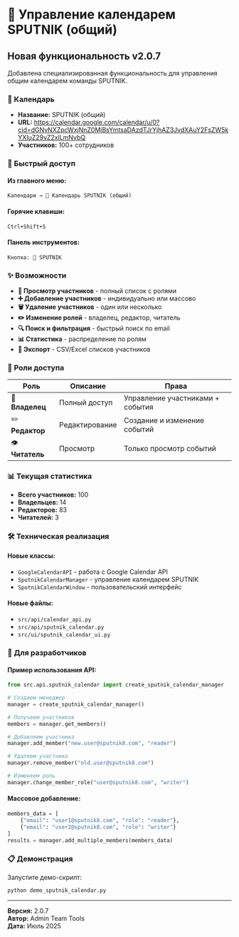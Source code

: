 # 🎯 Управление календарем SPUTNIK (общий)

## Новая функциональность v2.0.7

Добавлена специализированная функциональность для управления общим календарем команды SPUTNIK.

### 📅 Календарь
- **Название:** SPUTNIK (общий)
- **URL:** https://calendar.google.com/calendar/u/0?cid=dGNvNXZpcWxjNnZ0MjBsYmtsaDAzdTJrYjhAZ3JvdXAuY2FsZW5kYXIuZ29vZ2xlLmNvbQ
- **Участников:** 100+ сотрудников

### 🚀 Быстрый доступ

#### Из главного меню:
```
Календари → 🎯 Календарь SPUTNIK (общий)
```

#### Горячие клавиши:
```
Ctrl+Shift+S
```

#### Панель инструментов:
```
Кнопка: 🎯 SPUTNIK
```

### ✨ Возможности

- **👀 Просмотр участников** - полный список с ролями
- **➕ Добавление участников** - индивидуально или массово
- **🗑️ Удаление участников** - один или несколько
- **✏️ Изменение ролей** - владелец, редактор, читатель
- **🔍 Поиск и фильтрация** - быстрый поиск по email
- **📊 Статистика** - распределение по ролям
- **💾 Экспорт** - CSV/Excel списков участников

### 🔐 Роли доступа

| Роль | Описание | Права |
|------|----------|-------|
| 👑 **Владелец** | Полный доступ | Управление участниками + события |
| ✏️ **Редактор** | Редактирование | Создание и изменение событий |
| 👁️ **Читатель** | Просмотр | Только просмотр событий |

### 📊 Текущая статистика
- **Всего участников:** 100
- **Владельцев:** 14
- **Редакторов:** 83  
- **Читателей:** 3

### 🛠️ Техническая реализация

#### Новые классы:
- `GoogleCalendarAPI` - работа с Google Calendar API
- `SputnikCalendarManager` - управление календарем SPUTNIK
- `SputnikCalendarWindow` - пользовательский интерфейс

#### Новые файлы:
- `src/api/calendar_api.py`
- `src/api/sputnik_calendar.py`
- `src/ui/sputnik_calendar_ui.py`

### 🔧 Для разработчиков

#### Пример использования API:
```python
from src.api.sputnik_calendar import create_sputnik_calendar_manager

# Создаем менеджер
manager = create_sputnik_calendar_manager()

# Получаем участников
members = manager.get_members()

# Добавляем участника
manager.add_member("new.user@sputnik8.com", "reader")

# Удаляем участника  
manager.remove_member("old.user@sputnik8.com")

# Изменяем роль
manager.change_member_role("user@sputnik8.com", "writer")
```

#### Массовое добавление:
```python
members_data = [
    {"email": "user1@sputnik8.com", "role": "reader"},
    {"email": "user2@sputnik8.com", "role": "writer"}
]
results = manager.add_multiple_members(members_data)
```

### 📋 Демонстрация

Запустите демо-скрипт:
```bash
python demo_sputnik_calendar.py
```

---

**Версия:** 2.0.7  
**Автор:** Admin Team Tools  
**Дата:** Июль 2025
